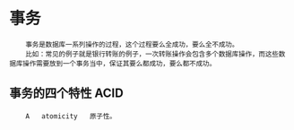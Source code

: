 # 事务
```
    事务是数据库一系列操作的过程，这个过程要么全成功，要么全不成功。
    比如：常见的例子就是银行转账的例子，一次转账操作会包含多个数据库操作，而这些数据库操作需要放到一个事务当中，保证其要么都成功，要么都不成功。
```
## 事务的四个特性  ACID
```
    A   atomicity   原子性。
```
